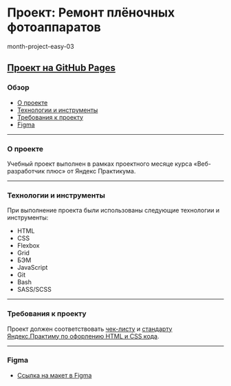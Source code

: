 # Проект: Ремонт плёночных фотоаппаратов
month-project-easy-03

## [Проект на GitHub Pages](https://maxsavostyanov.github.io/month-project-easy-03/)
### Обзор
* [О проекте](#о-проекте)
* [Технологии и инструменты](#технологии-и-инструменты)
* [Требования к проекту](#требования-к-проекту)
* [Figma](#figma)
---
### О проекте

Учебный проект выполнен в рамках проектного месяце курса «Веб-разработчик плюс» от Яндекс Практикума.

---
### Технологии и инструменты

При выполнение проекта были использованы следующие технологии и инструменты:
- HTML
- CSS
- Flexbox
- Grid
- БЭМ
- JavaScript
- Git
- Bash
- SASS/SCSS
---
### Требования к проекту

Проект должен соответствовать [чек-листу](https://code.s3.yandex.net/web-developer/checklists-pdf/web-plus/checklist-7.pdf) и [стандарту Яндекс.Практиму по офорлению HTML и CSS кода](https://code.s3.yandex.net/web-developer/static/design-rules/index.html).

---
### Figma

* [Ссылка на макет в Figma](https://www.figma.com/file/G3UWFlQmNtNs67751YiDH2/Month-of-Landings_external-link?node-id=2%3A1692)